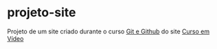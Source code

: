 # projeto-site
 Projeto de um site criado durante o curso [Git e Github](https://www.cursoemvideo.com/curso/curso-de-git-e-github) do site [Curso em Vídeo](https://www.cursoemvideo.com)
